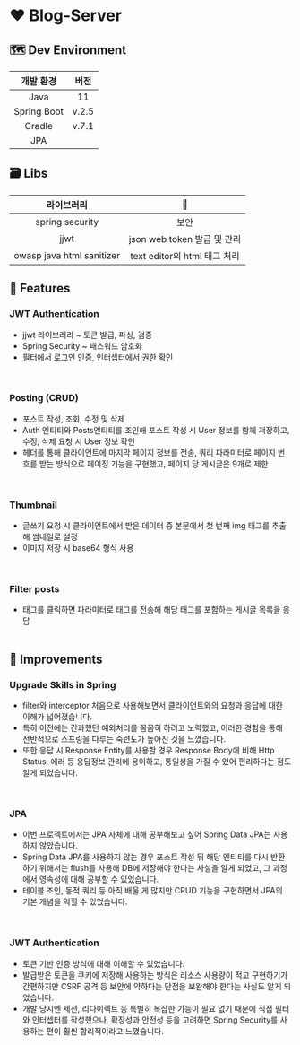# ❤ Blog-Server

## 🗺 Dev Environment

|개발 환경|버전|
|:---:|:---:|
|Java|11|
|Spring Boot|v.2.5|
|Gradle|v.7.1|
|JPA||

## 🗃 Libs

|라이브러리|👀|
|:---:|:---:|
|spring security|보안|
|jjwt|json web token 발급 및 관리|
|owasp java html sanitizer|text editor의 html 태그 처리|

## 🎨 Features

### JWT Authentication

- jjwt 라이브러리 ~ 토큰 발급, 파싱, 검증
- Spring Security ~ 패스워드 암호화
- 필터에서 로그인 인증, 인터셉터에서 권한 확인
<br />

### Posting (CRUD)

- 포스트 작성, 조회, 수정 및 삭제
- Auth 엔티티와 Posts엔티티를 조인해 포스트 작성 시 User 정보를 함께 저장하고, 수정, 삭제 요청 시 User 정보 확인
- 헤더를 통해 클라이언트에 마지막 페이지 정보를 전송, 쿼리 파라미터로 페이지 번호를 받는 방식으로 페이징 기능을 구현했고, 페이지 당 게시글은 9개로 제한
<br />

### Thumbnail

- 글쓰기 요청 시 클라이언트에서 받은 데이터 중 본문에서 첫 번째 img 태그를 추출해 썸네일로 설정
- 이미지 저장 시 base64 형식 사용
<br />

### Filter posts

- 태그를 클릭하면 파라미터로 태그를 전송해 해당 태그를 포함하는 게시글 목록을 응답
<br /><br />

## 🎈 Improvements

### Upgrade Skills in Spring

- filter와 interceptor 처음으로 사용해보면서 클라이언트와의 요청과 응답에 대한 이해가 넓어졌습니다. <br /> 
- 특히 이전에는 간과했던 예외처리를 꼼꼼히 하려고 노력했고, 이러한 경험을 통해 전반적으로 스프링을 다루는 숙련도가 높아진 것을 느꼈습니다. <br />
- 또한 응답 시 Response Entity를 사용할 경우 Response Body에 비해 Http Status, 에러 등 응답정보 관리에 용이하고, 통일성을 가질 수 있어 편리하다는 점도 알게 되었습니다.
<br />

### JPA

- 이번 프로젝트에서는 JPA 자체에 대해 공부해보고 싶어 Spring Data JPA는 사용하지 않았습니다. <br />
- Spring Data JPA를 사용하지 않는 경우 포스트 작성 뒤 해당 엔티티를 다시 반환하기 위해서는 flush를 사용해 DB에 저장해야 한다는 사실을 알게 되었고, 그 과정에서 영속성에 대해 공부할 수 있었습니다. <br />
- 테이블 조인, 동적 쿼리 등 아직 배울 게 많지만 CRUD 기능을 구현하면서 JPA의 기본 개념을 익힐 수 있었습니다.
<br />

### JWT Authentication

- 토큰 기반 인증 방식에 대해 이해할 수 있었습니다. <br />
- 발급받은 토큰을 쿠키에 저장해 사용하는 방식은 리소스 사용량이 적고 구현하기가 간편하지만 CSRF 공격 등 보안에 약하다는 단점을 보완해야 한다는 사실도 알게 되었습니다. <br />
- 개발 당시엔 세션, 리다이렉트 등 특별히 복잡한 기능이 필요 없기 때문에 직접 필터와 인터셉터를 작성했으나, 확장성과 안전성 등을 고려하면 Spring Security를 사용하는 편이 훨씬 합리적이라고 느꼈습니다.
<br />
